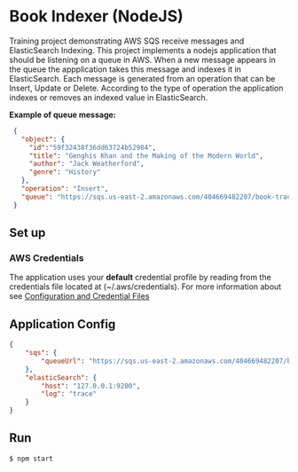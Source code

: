 # Book Indexer (NodeJS)

Training project demonstrating AWS SQS receive messages and ElasticSearch Indexing. This project implements a nodejs application that should be listening on a queue in AWS. When a new message appears in the queue the appplication takes this message and indexes it in ElasticSearch. Each message is generated from an operation that can be Insert, Update or Delete. According to the type of operation the application indexes or removes an indexed value in ElasticSearch.

**Example of queue message:**
```json
 {
   "object": {
     "id":"59f32438f36dd63724b52904",
     "title": "Genghis Khan and the Making of the Modern World",
     "author": "Jack Weatherford",
     "genre": "History"
   }, 
   "operation": "Insert", 
   "queue": "https://sqs.us-east-2.amazonaws.com/404669482207/book-track.fifo"
 }
```

## Set up

### AWS Credentials
The application uses your **default** credential profile by reading from the credentials file located at (~/.aws/credentials).
For more information about see [Configuration and Credential Files](http://docs.aws.amazon.com/cli/latest/userguide/cli-config-files.html)

## Application Config
```json
{
    "sqs": {
        "queueUrl": "https://sqs.us-east-2.amazonaws.com/404669482207/book-track.fifo"
    },
    "elasticSearch": {
        "host": "127.0.0.1:9200",
        "log": "trace"
    }
}
```

## Run

`$ npm start`
